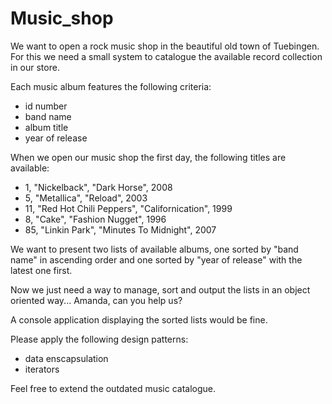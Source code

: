 # Music_shop

We want to open a rock music shop in the beautiful
old town of Tuebingen. For this we need a small system
to catalogue the available record collection in our store.

Each music album features the following criteria:
- id number
- band name
- album title
- year of release

When we open our music shop the first day,
the following titles are available:

- 1, "Nickelback", "Dark Horse", 2008
- 5, "Metallica", "Reload", 2003
- 11, "Red Hot Chili Peppers", "Californication", 1999
- 8, "Cake", "Fashion Nugget", 1996
- 85, "Linkin Park", "Minutes To Midnight", 2007

We want to present two lists of available albums,
one sorted by "band name" in ascending order and one
sorted by "year of release" with the latest one first.

Now we just need a way to manage, sort and output the lists
in an object oriented way... Amanda, can you help us?

A console application displaying the sorted lists would be fine.

Please apply the following design patterns:
- data enscapsulation
- iterators

Feel free to extend the outdated music catalogue.
